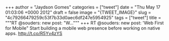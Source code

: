 
+++
author = "Jaydson Gomes"
categories = ["tweet"]
date = "Thu May 17 01:03:06 +0000 2012"
draft = false
image = "{TWEET_IMAGE}"
slug = "4c79266479259c53f7b33d0aec6df247e5954925"
tags = ["tweet"]
title = """RT @souders: new post: "W..."""
+++
RT @souders: new post: 'Web First for Mobile" Start building a mobile web presence before working on native apps. http://t.co/R5Yv4zYS
